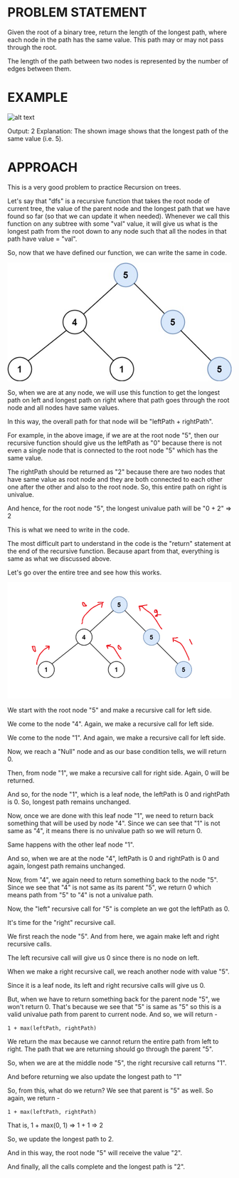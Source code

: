 # PROBLEM STATEMENT

Given the root of a binary tree, return the length of the longest path, where each node in the path has the same value. This path may or may not pass through the root.

The length of the path between two nodes is represented by the number of edges between them.

# EXAMPLE

![alt text](image.png)

Output: 2
Explanation: The shown image shows that the longest path of the same value (i.e. 5).

# APPROACH

This is a very good problem to practice Recursion on trees. 

Let's say that "dfs" is a recursive function that takes the root node of current tree, the value of the parent node and the longest path that we have found so far (so that we can update it when needed). Whenever we call this function on any subtree with some "val" value, it will give us what is the longest path from the root down to any node such that all the nodes in that path have value = "val". 

So, now that we have defined our function, we can write the same in code.

![alt text](image-1.png)

So, when we are at any node, we will use this function to get the longest path on left and longest path on right where that path goes through the root node and all nodes have same values.

In this way, the overall path for that node will be "leftPath + rightPath".

For example, in the above image, if we are at the root node "5", then our recursive function should give us the leftPath as "0" because there is not even a single node that is connected to the root node "5" which has the same value.

The rightPath should be returned as "2" because there are two nodes that have same value as root node and they are both connected to each other one after the other and also to the root node. So, this entire path on right is univalue.

And hence, for the root node "5", the longest univalue path will be "0 + 2" => 2

This is what we need to write in the code.

The most difficult part to understand in the code is the "return" statement at the end of the recursive function. Because apart from that, everything is same as what we discussed above.

Let's go over the entire tree and see how this works.

![alt text](image-3.png)

We start with the root node "5" and make a recursive call for left side. 

We come to the node "4". Again, we make a recursive call for left side.

We come to the node "1". And again, we make a recursive call for left side.

Now, we reach a "Null" node and as our base condition tells, we will return 0.

Then, from node "1", we make a recursive call for right side. Again, 0 will be returned.

And so, for the node "1", which is a leaf node, the leftPath is 0 and rightPath is 0. So, longest path remains unchanged.

Now, once we are done with this leaf node "1", we need to return back something that will be used by node "4". Since we can see that "1" is not same as "4", it means there is no univalue path so we will return 0.

Same happens with the other leaf node "1".

And so, when we are at the node "4", leftPath is 0 and rightPath is 0 and again, longest path remains unchanged.

Now, from "4", we again need to return something back to the node "5". Since we see that "4" is not same as its parent "5", we return 0 which means path from "5" to "4" is not a univalue path.

Now, the "left" recursive call for "5" is complete an we got the leftPath as 0.

It's time for the "right" recursive call.

We first reach the node "5". And from here, we again make left and right recursive calls.

The left recursive call will give us 0 since there is no node on left.

When we make a right recursive call, we reach another node with value "5".

Since it is a leaf node, its left and right recursive calls will give us 0.

But, when we have to return something back for the parent node "5", we won't return 0. That's because we see that "5" is same as "5" so this is a valid univalue path from parent to current node. And so, we will return -

	1 + max(leftPath, rightPath)
	
We return the max because we cannot return the entire path from left to right. The path that we are returning should go through the parent "5".

So, when we are at the middle node "5", the right recursive call returns "1". 

And before returning we also update the longest path to "1"

So, from this, what do we return? We see that parent is "5" as well. So again, we return - 

	1 + max(leftPath, rightPath)
	
That is, 1 + max(0, 1) => 1 + 1 => 2

So, we update the longest path to 2.

And in this way, the root node "5" will receive the value "2".

And finally, all the calls complete and the longest path is "2".
